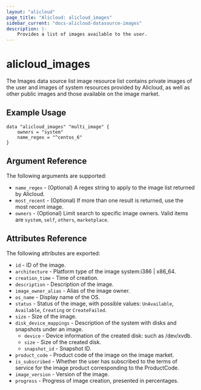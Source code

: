 ```yaml
---
layout: "alicloud"
page_title: "Alicloud: alicloud_images"
sidebar_current: "docs-alicloud-datasource-images"
description: |-
    Provides a list of images available to the user.
---
```


# alicloud\_images

The Images data source list image resource list contains private images of the user and images of system resources provided by Alicloud, as well as other public images and those available on the image market. 

## Example Usage

```
data "alicloud_images" "multi_image" {
	owners = "system"
	name_regex = "^centos_6"
}

```

## Argument Reference

The following arguments are supported:

* `name_regex` - (Optional) A regex string to apply to the image list returned by Alicloud. 
* `most_recent` - (Optional) If more than one result is returned, use the most recent image.
* `owners` - (Optional) Limit search to specific image owners. Valid items are `system`, `self`, `others`, `marketplace`.

## Attributes Reference

The following attributes are exported:

* `id` - ID of the image.
* `architecture` - Platform type of the image system:i386 | x86_64.
* `creation_time` - Time of creation.
* `description` - Description of the image.
* `image_owner_alias` - Alias of the image owner.
* `os_name` - Display name of the OS.
* `status` - Status of the image, with possible values: `UnAvailable`, `Available`, `Creating` or `CreateFailed`.
* `size` - Size of the image.
* `disk_device_mappings` - Description of the system with disks and snapshots under an image.
  * `device` - Device information of the created disk: such as /dev/xvdb.
  * `size` - Size of the created disk.
  * `snapshot_id` - Snapshot ID.
* `product_code` - Product code of the image on the image market.
* `is_subscribed` - Whether the user has subscribed to the terms of service for the image product corresponding to the ProductCode.
* `image_version` - Version of the image.
* `progress` - Progress of image creation, presented in percentages.
